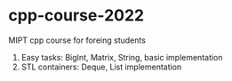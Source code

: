 # cpp-course-2022
MIPT cpp course for foreing students
1. Easy tasks: BigInt, Matrix, String, basic implementation
2. STL containers: Deque, List implementation
